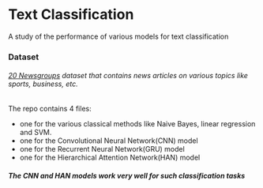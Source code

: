 # Text Classification

A study of the performance of various models for text classification

### Dataset
###### [20 Newsgroups](https://www.kaggle.com/crawford/20-newsgroups) dataset that contains news articles on various topics like sports, business, etc.

The repo contains 4 files:
- one for the various classical methods like Naive Bayes, linear regression and SVM. 
- one for the Convolutional Neural Network(CNN) model 
- one for the Recurrent Neural Network(GRU) model
- one for the Hierarchical Attention Network(HAN) model 

##### The CNN and HAN models work very well for such classification tasks

